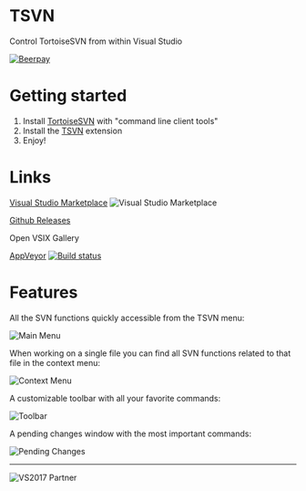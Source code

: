 # TSVN
Control TortoiseSVN from within Visual Studio

[![Beerpay](https://beerpay.io/sboulema/TSVN/badge.svg?style=flat)](https://beerpay.io/sboulema/TSVN)

# Getting started
1. Install [TortoiseSVN](http://www.tortoisesvn.net) with "command line client tools"
2. Install the [TSVN](https://marketplace.visualstudio.com/items?itemName=SamirBoulema.TSVN) extension
3. Enjoy! 

# Links
[Visual Studio Marketplace](https://marketplace.visualstudio.com/items?itemName=SamirBoulema.TSVN) ![Visual Studio Marketplace](http://vsmarketplacebadge.apphb.com/version-short/SamirBoulema.TSVN.svg)

[Github Releases](https://github.com/sboulema/TSVN/releases)

Open VSIX Gallery

[AppVeyor](https://ci.appveyor.com/project/sboulema/tsvn) [![Build status](https://ci.appveyor.com/api/projects/status/43qr71taxix0llbs?svg=true)](https://ci.appveyor.com/project/sboulema/tsvn)

# Features
All the SVN functions quickly accessible from the TSVN menu:

![Main Menu](http://s32.postimg.org/oy5hhyjt1/TSVN_main.png)

When working on a single file you can find all SVN functions related to that file in the context menu:

![Context Menu](http://s32.postimg.org/rotin4iit/tsvn_context.png)

A customizable toolbar with all your favorite commands:

![Toolbar](http://s32.postimg.org/oayb3p611/tsvn_toolbar.png)

A pending changes window with the most important commands:

![Pending Changes](http://s32.postimg.org/6zx1dst05/pendingchanges.png)

---

![VS2017 Partner](http://i.imgur.com/wlgwRF1.png)
